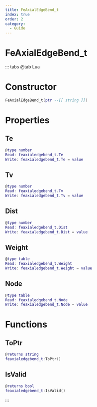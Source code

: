 ```yaml
---
title: FeAxialEdgeBend_t
index: true
order: 2
category:
  - Guide
---
```


# FeAxialEdgeBend_t

::: tabs
@tab Lua
# Constructor
```lua
FeAxialEdgeBend_t(ptr --[[ string ]])
```
# Properties
## Te 
```lua
@type number
Read: feaxialedgebend_t.Te
Write: feaxialedgebend_t.Te = value
```
## Tv 
```lua
@type number
Read: feaxialedgebend_t.Tv
Write: feaxialedgebend_t.Tv = value
```
## Dist 
```lua
@type number
Read: feaxialedgebend_t.Dist
Write: feaxialedgebend_t.Dist = value
```
## Weight 
```lua
@type table
Read: feaxialedgebend_t.Weight
Write: feaxialedgebend_t.Weight = value
```
## Node 
```lua
@type table
Read: feaxialedgebend_t.Node
Write: feaxialedgebend_t.Node = value
```
# Functions
## ToPtr
```lua
@returns string
feaxialedgebend_t:ToPtr()
```
## IsValid
```lua
@returns bool
feaxialedgebend_t:IsValid()
```

:::
